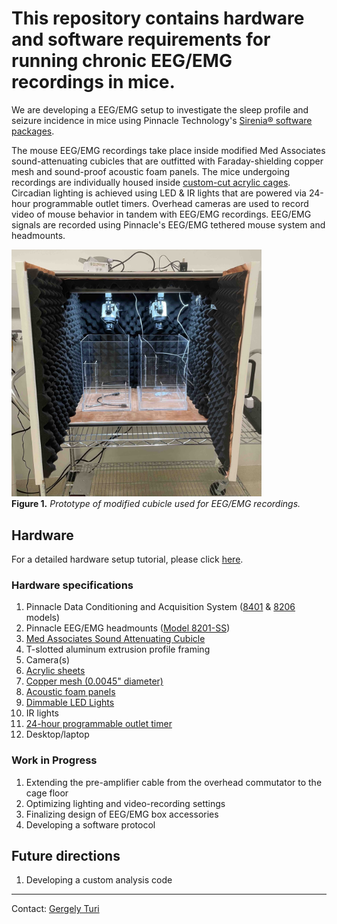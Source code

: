 # This repository contains hardware and software requirements for running chronic EEG/EMG recordings in mice.

We are developing a EEG/EMG setup to investigate the sleep profile and seizure
incidence in mice using Pinnacle Technology's [Sirenia® software
packages](https://www.pinnaclet.com/sirenia.html).

The mouse EEG/EMG recordings take place inside modified Med Associates
sound-attenuating cubicles that are outfitted with
Faraday-shielding copper mesh and sound-proof acoustic foam panels. The
mice undergoing recordings are individually housed inside [custom-cut acrylic cages](./Hardware/Laser%20cut%20parts/).
Circadian lighting is achieved using LED & IR lights that are powered via
24-hour programmable outlet timers. Overhead cameras are used to record video of
mouse behavior in tandem with EEG/EMG recordings. EEG/EMG signals are recorded
using Pinnacle's EEG/EMG tethered mouse system and headmounts.

<img src="./images/eeg-box.jpg" alt="EEG/EMG cubicle outfitted with copper mesh and acoustic foam
panels" width=400px height=auto>
<br>
**Figure 1.** _Prototype of modified cubicle used for EEG/EMG recordings._

## Hardware

For a detailed hardware setup tutorial, please click [here](./Hardware/).

### Hardware specifications

1. Pinnacle Data Conditioning and Acquisition System
   ([8401](https://store.pinnaclet.com/products/8401-hr-4-channel-data-conditioning-and-acquisition)
   &
   [8206](https://store.pinnaclet.com/products/8206-data-conditioning-and-acquisition-system)
   models)
2. Pinnacle EEG/EMG headmounts ([Model 8201-SS](https://store.pinnaclet.com/products/8201-2-eeg-1-emg-mouse-headmount?variant=12390701727847))
3. [Med Associates Sound Attenuating
   Cubicle](https://med-associates.com/product/sound-attenuating-cubicles-mdf/)
4. T-slotted aluminum extrusion profile framing
5. Camera(s)
6. [Acrylic sheets](https://canalplastics.com/)
7. [Copper mesh (0.0045" diameter)](https://www.twpinc.com/100-mesh-copper-0045-wire-dia)
8. [Acoustic foam panels](https://www.amazon.com/Self-Adhesive-Quick-Recovery-Elasticity-Eco-Friendly-WVOVW/dp/B0BLTSW8KC)
9. [Dimmable LED Lights](https://www.amazon.com/JUSJUBR-Lighting-Dimmable-Function-Bookshelf/dp/B0CCDPNYFG)
10. IR lights
11. [24-hour programmable outlet timer](https://www.amazon.com/Fosmon-Programmable-Seasonal-Portable-Aquarium/dp/B07HCQKRRY)
12. Desktop/laptop

### Work in Progress

1. Extending the pre-amplifier cable from the overhead commutator to the cage floor
2. Optimizing lighting and video-recording settings
3. Finalizing design of EEG/EMG box accessories
3. Developing a software protocol

## Future directions

1. Developing a custom analysis code

-----

Contact: [Gergely Turi](mailto:gt2253@cumc.columbia.edu)